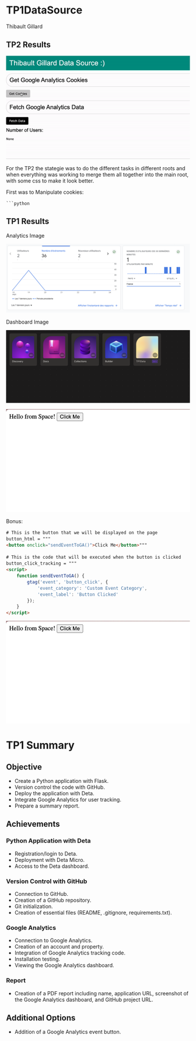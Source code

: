 # TP1DataSource

Thibault Gillard

## TP2 Results

![yes](https://github.com/Thibault-GILLARD/TP1DataSource/blob/master/source/Video%20to%20GIF%202023-10-14%2016.33.20.gif?raw=true)

For the TP2 the stategie was to do the different tasks in different roots and when everything was working to merge them all together into the main root, with some css to make it look better.

First was to Manipulate cookies:
    
    ```python   
    

## TP1 Results

Analytics Image

![Image Description](https://github.com/Thibault-GILLARD/TP1DataSource/blob/master/source/Capture%20d%E2%80%99%C3%A9cran%202023-09-25%20%C3%A0%2008.42.08.png?raw=true)

Dashboard Image

![Image Description](https://github.com/Thibault-GILLARD/TP1DataSource/blob/master/source/Capture%20d%E2%80%99%C3%A9cran%202023-09-19%20%C3%A0%2016.34.28.png?raw=true)

![Image Description](https://github.com/Thibault-GILLARD/TP1DataSource/blob/master/source/Capture%20d%E2%80%99%C3%A9cran%202023-09-25%20%C3%A0%2008.45.24.png?raw=true)

Bonus:

```html
# This is the button that we will be displayed on the page
button_html = """
<button onclick="sendEventToGA()">Click Me</button>"""
    
# This is the code that will be executed when the button is clicked
button_click_tracking = """ 
<script>
    function sendEventToGA() {
        gtag('event', 'button_click', {
            'event_category': 'Custom Event Category',
            'event_label': 'Button Clicked'
        });
    }
</script>
```

![Image Description](https://github.com/Thibault-GILLARD/TP1DataSource/blob/master/source/Capture%20d%E2%80%99%C3%A9cran%202023-09-25%20%C3%A0%2008.45.24.png?raw=true)

# TP1 Summary

## Objective

- Create a Python application with Flask.
- Version control the code with GitHub.
- Deploy the application with Deta.
- Integrate Google Analytics for user tracking.
- Prepare a summary report.

## Achievements

### Python Application with Deta

- Registration/login to Deta.
- Deployment with Deta Micro.
- Access to the Deta dashboard.

### Version Control with GitHub

- Connection to GitHub.
- Creation of a GitHub repository.
- Git initialization.
- Creation of essential files (README, .gitignore, requirements.txt).

### Google Analytics

- Connection to Google Analytics.
- Creation of an account and property.
- Integration of Google Analytics tracking code.
- Installation testing.
- Viewing the Google Analytics dashboard.

### Report

- Creation of a PDF report including name, application URL, screenshot of the Google Analytics dashboard, and GitHub project URL.

## Additional Options

- Addition of a Google Analytics event button.
